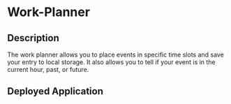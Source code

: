 # Work-Planner

## Description

The work planner allows you to place events in specific time slots and save your entry to local storage. It also allows you to tell if your event is in the current hour, past, or future.

## Deployed Application
